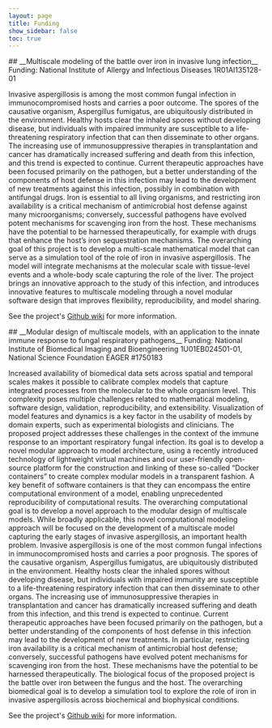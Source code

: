 ```yaml
---
layout: page
title: Funding
show_sidebar: false
toc: true
---
```


<a name="niaid">
## __Multiscale modeling of the battle over iron in invasive lung infection__  
Funding: National Institute of Allergy and Infectious Diseases 1R01AI135128-01

Invasive aspergillosis is among the most common fungal infection in immunocompromised hosts and carries a poor outcome. The spores of the causative organism, Aspergillus fumigatus, are ubiquitously distributed in the environment. Healthy hosts clear the inhaled spores without developing disease, but individuals with impaired immunity are susceptible to a life-threatening respiratory infection that can then disseminate to other organs. The increasing use of immunosuppressive therapies in transplantation and cancer has dramatically increased suffering and death from this infection, and this trend is expected to continue. Current therapeutic approaches have been focused primarily on the pathogen, but a better understanding of the components of host defense in this infection may lead to the development of new treatments against this infection, possibly in combination with  antifungal  drugs.  Iron  is  essential  to  all  living  organisms,  and  restricting  iron  availability  is  a  critical mechanism of antimicrobial  host defense against many microorganisms; conversely, successful pathogens have evolved potent mechanisms for scavenging iron from the host. These mechanisms have the potential to be harnessed therapeutically, for example with drugs that enhance the host’s iron sequestration mechanisms. The  overarching  goal  of  this  project  is  to  develop  a  multi-scale  mathematical  model  that  can  serve  as  a simulation  tool  of  the  role  of  iron  in  invasive  aspergillosis.  The  model  will  integrate  mechanisms  at  the molecular scale with tissue-level events and a whole-body scale capturing the role of the liver. The project brings an innovative approach to the study of this infection, and introduces innovative features to multiscale modeling through a novel modular software design that improves flexibility, reproducibility, and model sharing.

See the project's [Github wiki](https://github.com/LungFungalGrowth/afumigattus/wiki) for     more information.

<a name="nibib">
## __Modular design of multiscale models, with an application to the innate immune response to fungal respiratory pathogens__  
Funding: National Institute of Biomedical Imaging and Bioengineering 1U01EB024501-01, National Science Foundation EAGER #1750183

Increased availability of biomedical data sets across spatial and temporal scales makes it  possible  to  calibrate  complex  models  that  capture  integrated  processes  from  the  molecular  to  the  whole  organism  level.  This  complexity  poses  multiple  challenges  related  to  mathematical  modeling,  software  design,  validation,  reproducibility,  and  extensibility. Visualization of model features and dynamics is a key factor in the usability of  models  by  domain  experts,  such  as  experimental  biologists  and  clinicians.  The  proposed project addresses these challenges in the context of the immune response to an  important  respiratory  fungal  infection.  Its  goal  is  to  develop  a  novel  modular  approach  to  model  architecture,  using  a  recently  introduced  technology  of  lightweight  virtual  machines  and  our  user-friendly  open-source  platform  for  the  construction  and  linking  of  these  so-called  “Docker  containers”  to  create  complex  modular  models  in  a  transparent  fashion.  A  key  benefit  of  software  containers  is  that  they  can  encompass  the    entire    computational    environment    of    a    model,    enabling    unprecedented    reproducibility  of  computational  results.  The  overarching  computational  goal  is  to  develop  a  novel  approach  to  the  modular  design  of  multiscale  models.  While  broadly  applicable,   this   novel   computational   modeling   approach   will   be   focused   on   the   development of a multiscale model capturing the early stages of invasive aspergillosis, an  important  health  problem.  Invasive  aspergillosis  is  one  of  the  most  common  fungal  infections  in  immunocompromised  hosts  and  carries  a  poor  prognosis.  The  spores  of  the  causative  organism,  Aspergillus  fumigatus,  are  ubiquitously  distributed  in  the  environment.  Healthy  hosts  clear  the  inhaled  spores  without  developing  disease,  but  individuals  with  impaired  immunity  are  susceptible  to  a  life-threatening  respiratory  infection   that   can   then   disseminate   to   other   organs.   The   increasing   use   of   immunosuppressive therapies in transplantation and cancer has dramatically increased suffering  and  death  from  this  infection,  and  this  trend  is  expected  to  continue.  Current  therapeutic  approaches  have  been  focused  primarily  on  the  pathogen,  but  a  better  understanding  of  the  components  of  host  defense  in  this  infection  may  lead  to  the  development  of  new  treatments.  In  particular,  restricting  iron  availability  is  a  critical  mechanism  of  antimicrobial  host  defense;  conversely,  successful  pathogens  have  evolved potent mechanisms for scavenging iron from the host. These mechanisms have the  potential  to  be  harnessed  therapeutically.  The  biological  focus  of  the  proposed  project  is  the  battle  over  iron  between  the  fungus  and  the  host.  The  overarching  biomedical  goal  is  to  develop  a  simulation  tool  to  explore  the  role  of  iron  in  invasive  aspergillosis across biochemical and biophysical conditions.

See the project's [Github wiki](https://github.com/LungFungalGrowth/invasive-aspergillosis/wiki) for more information.
